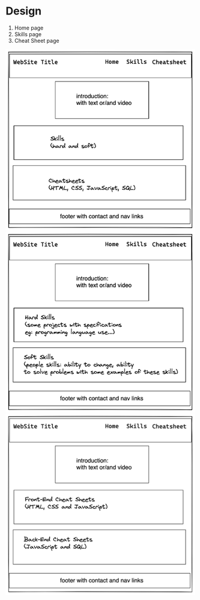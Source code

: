 # Design

1. Home page
2. Skills page
3. Cheat Sheet page

![Home Page](../image/design_web_site_3.png)
![Home Page](../image/website_page2_skills_3.png)
![Home Page](../image/website_page3_cheat_sheet_3.png)
